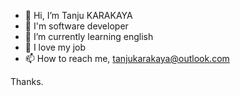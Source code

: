 - 👋 Hi, I’m Tanju KARAKAYA
- 👀 I'm software developer
- 🌱 I’m currently learning english
- 💞️ I love my job
- 📫 How to reach me, tanjukarakaya@outlook.com

Thanks.
